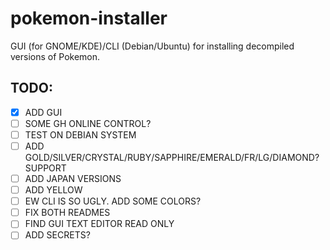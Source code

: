 # pokemon-installer
GUI (for GNOME/KDE)/CLI (Debian/Ubuntu) for installing decompiled versions of Pokemon.

## TODO:
- [x] ADD GUI
- [ ] SOME GH ONLINE CONTROL?
- [ ] TEST ON DEBIAN SYSTEM
- [ ] ADD GOLD/SILVER/CRYSTAL/RUBY/SAPPHIRE/EMERALD/FR/LG/DIAMOND? SUPPORT
- [ ] ADD JAPAN VERSIONS
- [ ] ADD YELLOW
- [ ] EW CLI IS SO UGLY. ADD SOME COLORS?
- [ ] FIX BOTH READMES
- [ ] FIND GUI TEXT EDITOR READ ONLY
- [ ] ADD SECRETS?

